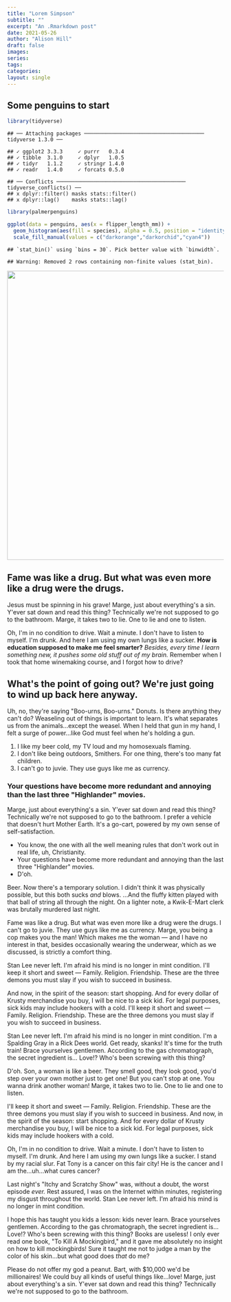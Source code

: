 ```yaml
---
title: "Lorem Simpson"
subtitle: ""
excerpt: "An .Rmarkdown post"
date: 2021-05-26
author: "Alison Hill"
draft: false
images:
series:
tags:
categories:
layout: single
---
```



## Some penguins to start


```r
library(tidyverse)
```

```
## ── Attaching packages ─────────────────────────────────────── tidyverse 1.3.0 ──
```

```
## ✓ ggplot2 3.3.3     ✓ purrr   0.3.4
## ✓ tibble  3.1.0     ✓ dplyr   1.0.5
## ✓ tidyr   1.1.2     ✓ stringr 1.4.0
## ✓ readr   1.4.0     ✓ forcats 0.5.0
```

```
## ── Conflicts ────────────────────────────────────────── tidyverse_conflicts() ──
## x dplyr::filter() masks stats::filter()
## x dplyr::lag()    masks stats::lag()
```

```r
library(palmerpenguins)
```


```r
ggplot(data = penguins, aes(x = flipper_length_mm)) +
  geom_histogram(aes(fill = species), alpha = 0.5, position = "identity") +
  scale_fill_manual(values = c("darkorange","darkorchid","cyan4"))
```

```
## `stat_bin()` using `bins = 30`. Pick better value with `binwidth`.
```

```
## Warning: Removed 2 rows containing non-finite values (stat_bin).
```

<img src="{{< blogdown/postref >}}index_files/figure-html/unnamed-chunk-2-1.png" width="672" />




## Fame was like a drug. But what was even more like a drug were the drugs.

Jesus must be spinning in his grave! Marge, just about everything's a sin. Y'ever sat down and read this thing? Technically we're not supposed to go to the bathroom. Marge, it takes two to lie. One to lie and one to listen.

Oh, I'm in no condition to drive. Wait a minute. I don't have to listen to myself. I'm drunk. And here I am using my own lungs like a sucker. __How is education supposed to make me feel smarter?__ *Besides, every time I learn something new, it pushes some old stuff out of my brain.* Remember when I took that home winemaking course, and I forgot how to drive?

## What's the point of going out? We're just going to wind up back here anyway.

Uh, no, they're saying "Boo-urns, Boo-urns." Donuts. Is there anything they can't do? Weaseling out of things is important to learn. It's what separates us from the animals…except the weasel. When I held that gun in my hand, I felt a surge of power…like God must feel when he's holding a gun.

1. I like my beer cold, my TV loud and my homosexuals flaming.
2. I don't like being outdoors, Smithers. For one thing, there's too many fat children.
3. I can't go to juvie. They use guys like me as currency.

### Your questions have become more redundant and annoying than the last three "Highlander" movies.

Marge, just about everything's a sin. Y'ever sat down and read this thing? Technically we're not supposed to go to the bathroom. I prefer a vehicle that doesn't hurt Mother Earth. It's a go-cart, powered by my own sense of self-satisfaction.

* You know, the one with all the well meaning rules that don't work out in real life, uh, Christianity.
* Your questions have become more redundant and annoying than the last three "Highlander" movies.
* D'oh.

Beer. Now there's a temporary solution. I didn't think it was physically possible, but this both sucks *and* blows. …And the fluffy kitten played with that ball of string all through the night. On a lighter note, a Kwik-E-Mart clerk was brutally murdered last night.

Fame was like a drug. But what was even more like a drug were the drugs. I can't go to juvie. They use guys like me as currency. Marge, you being a cop makes you the man! Which makes me the woman — and I have no interest in that, besides occasionally wearing the underwear, which as we discussed, is strictly a comfort thing.

Stan Lee never left. I'm afraid his mind is no longer in mint condition. I'll keep it short and sweet — Family. Religion. Friendship. These are the three demons you must slay if you wish to succeed in business.

And now, in the spirit of the season: start shopping. And for every dollar of Krusty merchandise you buy, I will be nice to a sick kid. For legal purposes, sick kids may include hookers with a cold. I'll keep it short and sweet — Family. Religion. Friendship. These are the three demons you must slay if you wish to succeed in business.

Stan Lee never left. I'm afraid his mind is no longer in mint condition. I'm a Spalding Gray in a Rick Dees world. Get ready, skanks! It's time for the truth train! Brace yourselves gentlemen. According to the gas chromatograph, the secret ingredient is… Love!? Who's been screwing with this thing?

D'oh. Son, a woman is like a beer. They smell good, they look good, you'd step over your own mother just to get one! But you can't stop at one. You wanna drink another woman! Marge, it takes two to lie. One to lie and one to listen.

I'll keep it short and sweet — Family. Religion. Friendship. These are the three demons you must slay if you wish to succeed in business. And now, in the spirit of the season: start shopping. And for every dollar of Krusty merchandise you buy, I will be nice to a sick kid. For legal purposes, sick kids may include hookers with a cold.

Oh, I'm in no condition to drive. Wait a minute. I don't have to listen to myself. I'm drunk. And here I am using my own lungs like a sucker. I stand by my racial slur. Fat Tony is a cancer on this fair city! He is the cancer and I am the…uh…what cures cancer?

Last night's "Itchy and Scratchy Show" was, without a doubt, the worst episode *ever.* Rest assured, I was on the Internet within minutes, registering my disgust throughout the world. Stan Lee never left. I'm afraid his mind is no longer in mint condition.

I hope this has taught you kids a lesson: kids never learn. Brace yourselves gentlemen. According to the gas chromatograph, the secret ingredient is… Love!? Who's been screwing with this thing? Books are useless! I only ever read one book, "To Kill A Mockingbird," and it gave me absolutely no insight on how to kill mockingbirds! Sure it taught me not to judge a man by the color of his skin…but what good does *that* do me?

Please do not offer my god a peanut. Bart, with $10,000 we'd be millionaires! We could buy all kinds of useful things like…love! Marge, just about everything's a sin. Y'ever sat down and read this thing? Technically we're not supposed to go to the bathroom.


